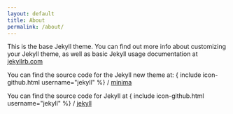 ```yaml
---
layout: default
title: About
permalink: /about/
---
```


This is the base Jekyll theme. You can find out more info about customizing your Jekyll theme, as well as basic Jekyll usage documentation at [jekyllrb.com](https://jekyllrb.com/)

You can find the source code for the Jekyll new theme at:
{ include icon-github.html username="jekyll" %} /
[minima](https://github.com/jekyll/minima)

You can find the source code for Jekyll at
{ include icon-github.html username="jekyll" %} /
[jekyll](https://github.com/jekyll/jekyll)
